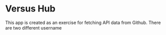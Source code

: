 # Versus Hub


This app is created as an exercise for fetching API data from Github.  There are two different username